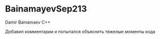 # BainamayevSep213
Damir Bainamaev C++

Добавил комментарии и попытался объяснить тяжелые моменты кода
